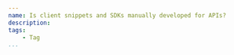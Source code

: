 ```yaml
---
name: Is client snippets and SDKs manually developed for APIs?
description: 
tags:
    - Tag
...
```

